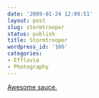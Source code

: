 ```yaml
---
date: '2009-01-24 12:00:51'
layout: post
slug: stormtrooper
status: publish
title: Stormtrooper
wordpress_id: '166'
categories:
- Effluvia
- Photography
---
```


[Awesome sauce.](http://nerdist.com/images/Stormtrooper.jpg)
